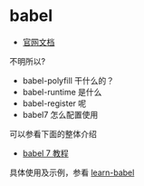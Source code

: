 # babel

- [官网文档](https://babeljs.io/)

不明所以?

- babel-polyfill 干什么的？
- babel-runtime 是什么
- babel-register 呢
- babel7 怎么配置使用

可以参看下面的整体介绍

- [babel 7 教程](https://blog.zfanw.com/babel-js/)

具体使用及示例，参看 [learn-babel](https://github.com/cloudyan/learn-babel)
